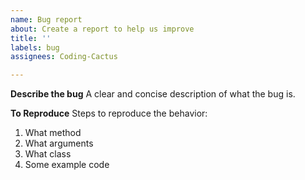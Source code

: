 ```yaml
---
name: Bug report
about: Create a report to help us improve
title: ''
labels: bug
assignees: Coding-Cactus

---
```


**Describe the bug**
A clear and concise description of what the bug is.

**To Reproduce**
Steps to reproduce the behavior:
1. What method
2. What arguments
3. What class
4. Some example code
